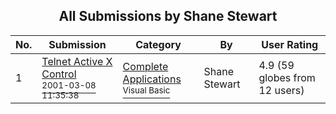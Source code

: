 ﻿<div align="center">

## All Submissions by Shane Stewart

</div>

No.  | Submission | Category | By   | User Rating
---- | ---------- | -------- | ---- | -----------
1 | [Telnet Active X Control<br /><sup>2001-03-08 11:35:38</sup>](https://github.com/Planet-Source-Code/shane-stewart-telnet-active-x-control__1-21830) | [Complete Applications<br /><sup>Visual Basic</sup>](../ByCategory/complete-applications__1-27.md) | Shane Stewart | 4.9 (59 globes from 12 users)
